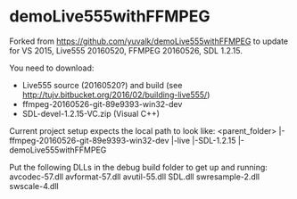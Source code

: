 demoLive555withFFMPEG
=====================
Forked from https://github.com/yuvalk/demoLive555withFFMPEG to update for VS 2015, Live555 20160520, FFMPEG 20160526, SDL 1.2.15.

You need to download:
- Live555 source (20160520?) and build (see http://tujv.bitbucket.org/2016/02/building-live555/)
- ffmpeg-20160526-git-89e9393-win32-dev
- SDL-devel-1.2.15-VC.zip (Visual C++)

Current project setup expects the local path to look like:
<parent_folder>
|-ffmpeg-20160526-git-89e9393-win32-dev
|-live
|-SDL-1.2.15
|-demoLive555withFFMPEG

Put the following DLLs in the debug build folder to get up and running:
avcodec-57.dll
avformat-57.dll
avutil-55.dll
SDL.dll
swresample-2.dll
swscale-4.dll